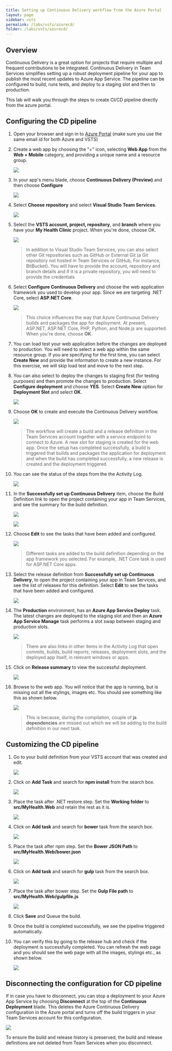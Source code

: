 ```yaml
---
title: Setting up Continuous Delivery workflow from the Azure Portal
layout: page
sidebar: vsts
permalink: /labs/vsts/azurecd/
folder: /labs/vsts/azurecd/
---
```


## Overview

Continuous Delivery is a great option for projects that require multiple and frequent contributions to be integrated. Continuous Delivery in Team Services simplifies setting up a robust deployment pipeline for your app to publish the most recent updates to Azure App Service. The pipeline can be configured to build, runs tests, and deploy to a staging slot and then to production.

This lab will walk you through the steps to create CI/CD pipeline directly from the azure portal.

## Configuring the CD pipeline

1. Open your browser and sign in to [Azure Portal](https://portal.azure.com) (make sure you use the same email id for both Azure and VSTS)

1. Create a web app by choosing the "+" icon, selecting **Web App** from the **Web + Mobile** category, and providing a unique name and a resource group.

   ![](images/1.png)

1. In your app's menu blade, choose **Continuous Delivery (Preview)** and then choose **Configure**

   ![](images/2.png)

1. Select **Choose repository** and select **Visual Studio Team Services**.

   ![](images/3.png)

1. Select the **VSTS account, project, repository**, and **branch** where you have your **My Health Clinic** project. When you're done, choose OK.

   ![](images/4.png)

   > In addition to Visual Studio Team Services, you can also select other Git repositories such as GitHub or External Git (a Git  repository not hosted in Team Services or GitHub, For instance, BitBucket). You will have to provide the account, repository and branch details and if it is a private repository, you will need to provide the credentials

1. Select **Configure Continuous Delivery** and choose the web application framework you used to develop your app. Since we are targeting .NET Core, select **ASP.NET Core**.

   ![](images/5.png)

   >This choice influences the way that Azure Continuous Delivery builds and packages the app for deployment. At present, ASP.NET, ASP.NET Core, PHP, Python, and Node.js are supported. When you're done, choose **OK**.

1. You can load test your web application before the changes are deployed to production. You will need to select a web app within the same resource group. If you are specifying for the first time, you can select **Create New** and provide the information to create a new instance. For this exercise, we will skip load test and move to the next step.

1. You can also select to deploy the changes to staging first (for testing purposes) and then promote the changes to production. Select **Configure deployment** and choose **YES**. Select **Create New** option for **Deployment Slot**  and select **OK**.

   ![](images/7.png)

1. Choose **OK** to create and execute the Continuous Delivery workflow.

   ![](images/8.png)

    >The workflow will create a build and a release definition in the Team Services account together with a service endpoint to connect to Azure. A new slot for staging is created for the web app. Once the setup has completed successfully, a build is triggered that builds and packages the application for deployment and when the build has completed successfully, a new release is created and the deployment triggered

1. You can see the status of the steps from the the Activity Log.

    ![](images/9.png)

1. In the **Successfully set up Continuous Delivery** item, choose the Build Definition link to open the project containing your app in Team Services, and see the summary for the build definition.

    ![](images/12.png)

    ![](images/11.png)

1. Choose **Edit** to see the tasks that have been added and configured.

    ![](images/13.png)

   >Different tasks are added to the build definition depending on the app framework you selected. For example, .NET Core task is used for ASP.NET Core apps.

1. Select the release definition from **Successfully set up Continuous Delivery**, to open the project containing your app in Team Services, and see the list of releases for this definition. Select **Edit** to see the tasks that have been added and configured.

    ![](images/14.png)

1. The **Production** environment, has an **Azure App Service Deploy** task. The latest changes are deployed to the staging slot and then an **Azure App Service Manage** task performs a slot swap between staging and production slots.

    ![](images/16.png)

    >There are also links in other items in the Activity Log that open commits, builds, build reports, releases, deployment slots, and the deployed app itself, in relevant windows or apps.

1. Click on **Release summary** to view the successful deployment.

    ![](images/18.png)

1. Browse to the web app. You will notice that the app is running, but is missing out all the stylings, images etc. You should see something like this as shown below.

    ![](images/19.png)

   >This is because, during the compilation, couple of **js dependencies** are missed out which we will be adding to the build definition in our next task.

## Customizing the CD pipeline

1. Go to your build definition from your VSTS account that was created and edit.

   ![](images/20.png)

1. Click on **Add Task** and search for **npm install** from the search box.

   ![](images/21.png)

1. Place the task after .NET restore step. Set the **Working folder** to **src/MyHealth.Web** and retain the rest as it is.

   ![](images/22.png)

1. Click on **Add task** and search for **bower** task from the search box.

   ![](images/23.png)

1. Place the task after npm step. Set the **Bower JSON Path** to **src/MyHealth.Web/bower.json**

   ![](images/24.png)

1. Click on **Add task** and search for **gulp** task from the search box.

   ![](images/25.png)

1. Place the task after bower step. Set the **Gulp File path** to **src/MyHealth.Web/gulpfile.js**

   ![](images/26.png)

1. Click **Save** and Queue the build.

1. Once the build is completed successfully, we see the pipeline triggered automatically.

1. You can verify this by going to the release hub and check if the deployment is successfully completed. You can refresh the web page and you should see the web page with all the images, stylings etc., as shown below.

    ![](images/27.png)

## Disconnecting the configuration for CD pipeline

If in case you have to disconnect, you can stop a deployment to your Azure App Service by choosing **Disconnect** at the top of the **Continuous Deployment** blade. This deletes the Azure Continuous Delivery configuration in the Azure portal and turns off the build triggers in your Team Services account for this configuration.

![](images/17.png)

To ensure the build and release history is preserved, the build and release definitions are not deleted from Team Services when you disconnect.